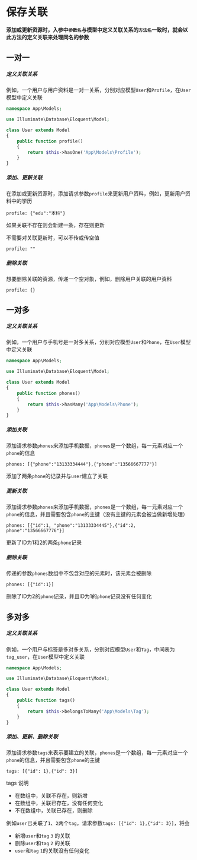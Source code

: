 # 保存关联

**添加或更新资源时，入参中`参数名`与模型中定义关联关系的`方法名`一致时，就会以此方法的定义关联来处理同名的参数**

## 一对一

##### 定义关联关系

例如，一个用户与用户资料是一对一关系，分别对应模型`User`和`Profile`，在`User`模型中定义关联

```php
namespace App\Models;

use Illuminate\Database\Eloquent\Model;

class User extends Model
{
    public function profile()
    {
        return $this->hasOne('App\Models\Profile');
    }
}
```

##### 添加、更新关联

在添加或更新资源时，添加请求参数`profile`来更新用户资料，例如，更新用户资料中的学历

```
profile: {"edu":"本科"}
```

如果关联不存在则会新建一条，存在则更新

不需要对关联更新时，可以不传或传空值

```
profile: ""
```

##### 删除关联

想要删除关联的资源，传递一个空对象，例如，删除用户关联的用户资料

```
profile: {}
```

## 一对多

##### 定义关联关系

例如，一个用户与手机号是一对多关系，分别对应模型`User`和`Phone`，在`User`模型中定义关联

```php
namespace App\Models;

use Illuminate\Database\Eloquent\Model;

class User extends Model
{
    public function phones()
    {
        return $this->hasMany('App\Models\Phone');
    }
}
```

##### 添加关联

添加请求参数`phones`来添加手机数据，`phones`是一个数组，每一元素对应一个`phone`的信息

```
phones: [{"phone":"13133334444"},{"phone":"13566667777"}]
```

添加了两条`phone`的记录并与`user`建立了关联

##### 更新关联

添加请求参数`phones`来添加手机数据，`phones`是一个数组，每一元素对应一个`phone`的信息，并且需要包含`phone`的主键（没有主键的元素会被当做新增处理）

```
phones: [{"id":1, "phone":"13133334445"},{"id":2, phone":"13566667776"}]
```

更新了ID为1和2的两条`phone`记录

##### 删除关联

传递的参数`phones`数组中不包含对应的元素时，该元素会被删除

```
phones: [{"id":1}]
```

删除了ID为2的`phone`记录，并且ID为1的`phone`记录没有任何变化

## 多对多

##### 定义关联关系

例如，一个用户与标签是多对多关系，分别对应模型`User`和`Tag`，中间表为`tag_user`，在`User`模型中定义关联

```php
namespace App\Models;

use Illuminate\Database\Eloquent\Model;

class User extends Model
{
    public function tags()
    {
        return $this->belongsToMany('App\Models\Tag');
    }
}
```

##### 添加、更新、删除关联

添加请求参数`tags`来表示要建立的关联，`phones`是一个数组，每一元素对应一个`phone`的信息，并且需要包含`phone`的主键

```
tags: [{"id": 1},{"id": 3}]
```

tags 说明
- 在数组中，关联不存在，则新增
- 在数组中，关联已存在，没有任何变化
- 不在数组中，关联已存在，则删除

例如`user`已关联了`1`、`2`两个`tag`，请求参数`tags: [{"id": 1},{"id": 3}]`，将会
- 新增`user`和`tag` `3` 的关联
- 删除`user`和`tag` `2` 的关联
- `user`和`tag` `1`的关联没有任何变化